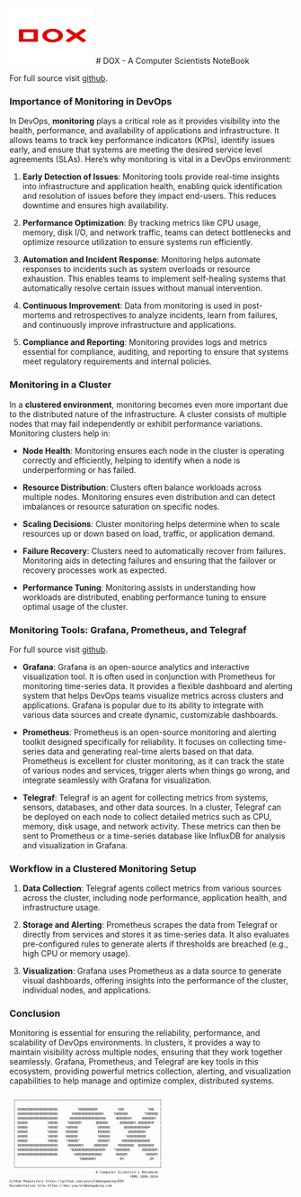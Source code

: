 <img src="dox.png" width="150" height="100" alt="YOMG Lab Documentation">
# DOX - A Computer Scientists NoteBook

For full source visit [github](https://github.com/youroldmangaming/Grafana-Telegraf-Prometheus-Promtail.git).

### Importance of Monitoring in DevOps

In DevOps, **monitoring** plays a critical role as it provides visibility into the health, performance, and availability of applications and infrastructure. It allows teams to track key performance indicators (KPIs), identify issues early, and ensure that systems are meeting the desired service level agreements (SLAs). Here’s why monitoring is vital in a DevOps environment:

1. **Early Detection of Issues**: Monitoring tools provide real-time insights into infrastructure and application health, enabling quick identification and resolution of issues before they impact end-users. This reduces downtime and ensures high availability.
   
2. **Performance Optimization**: By tracking metrics like CPU usage, memory, disk I/O, and network traffic, teams can detect bottlenecks and optimize resource utilization to ensure systems run efficiently.

3. **Automation and Incident Response**: Monitoring helps automate responses to incidents such as system overloads or resource exhaustion. This enables teams to implement self-healing systems that automatically resolve certain issues without manual intervention.

4. **Continuous Improvement**: Data from monitoring is used in post-mortems and retrospectives to analyze incidents, learn from failures, and continuously improve infrastructure and applications.

5. **Compliance and Reporting**: Monitoring provides logs and metrics essential for compliance, auditing, and reporting to ensure that systems meet regulatory requirements and internal policies.

### Monitoring in a Cluster

In a **clustered environment**, monitoring becomes even more important due to the distributed nature of the infrastructure. A cluster consists of multiple nodes that may fail independently or exhibit performance variations. Monitoring clusters help in:

- **Node Health**: Monitoring ensures each node in the cluster is operating correctly and efficiently, helping to identify when a node is underperforming or has failed.
  
- **Resource Distribution**: Clusters often balance workloads across multiple nodes. Monitoring ensures even distribution and can detect imbalances or resource saturation on specific nodes.
  
- **Scaling Decisions**: Cluster monitoring helps determine when to scale resources up or down based on load, traffic, or application demand.
  
- **Failure Recovery**: Clusters need to automatically recover from failures. Monitoring aids in detecting failures and ensuring that the failover or recovery processes work as expected.
  
- **Performance Tuning**: Monitoring assists in understanding how workloads are distributed, enabling performance tuning to ensure optimal usage of the cluster.

### Monitoring Tools: Grafana, Prometheus, and Telegraf
For full source visit [github](https://github.com/youroldmangaming/Grafana-Telegraf-Prometheus-Promtail.git).


- **Grafana**: Grafana is an open-source analytics and interactive visualization tool. It is often used in conjunction with Prometheus for monitoring time-series data. It provides a flexible dashboard and alerting system that helps DevOps teams visualize metrics across clusters and applications. Grafana is popular due to its ability to integrate with various data sources and create dynamic, customizable dashboards.

- **Prometheus**: Prometheus is an open-source monitoring and alerting toolkit designed specifically for reliability. It focuses on collecting time-series data and generating real-time alerts based on that data. Prometheus is excellent for cluster monitoring, as it can track the state of various nodes and services, trigger alerts when things go wrong, and integrate seamlessly with Grafana for visualization.

- **Telegraf**: Telegraf is an agent for collecting metrics from systems, sensors, databases, and other data sources. In a cluster, Telegraf can be deployed on each node to collect detailed metrics such as CPU, memory, disk usage, and network activity. These metrics can then be sent to Prometheus or a time-series database like InfluxDB for analysis and visualization in Grafana.

### Workflow in a Clustered Monitoring Setup

1. **Data Collection**: Telegraf agents collect metrics from various sources across the cluster, including node performance, application health, and infrastructure usage.
   
2. **Storage and Alerting**: Prometheus scrapes the data from Telegraf or directly from services and stores it as time-series data. It also evaluates pre-configured rules to generate alerts if thresholds are breached (e.g., high CPU or memory usage).
   
3. **Visualization**: Grafana uses Prometheus as a data source to generate visual dashboards, offering insights into the performance of the cluster, individual nodes, and applications.

### Conclusion

Monitoring is essential for ensuring the reliability, performance, and scalability of DevOps environments. In clusters, it provides a way to maintain visibility across multiple nodes, ensuring that they work together seamlessly. Grafana, Prometheus, and Telegraf are key tools in this ecosystem, providing powerful metrics collection, alerting, and visualization capabilities to help manage and optimize complex, distributed systems.


<div style="font-size: 50%;">
  <pre><code>
  ┌────────────────────────────────────────────────────────────────────────┐   
  │                                                                        │   
  │ @@@@@@@@@@@@@@@@@@@@          %@@@@@@@@%          %@@            %@@   │   
  │ @@@@@@@@@@@@@@@@@@@@       %@@@@@@@@@@@@@@%     %@@@@@@        *@@@@@@ │   
  │ @@@@@@@@@@@@@@@@@@@@      @@@@@@@@@@@@@@@@@@     @@@@@@@%     @@@@@@%  │   
  │ @@@@@          %@@@@     %@@@@@%       @@@@@@      @@@@@@@% @@@@@@%#   │   
  │ @@@@@          %@@@@    %@@@@@          @@@@@@       @@@@@@@@@@@@#     │   
  │ @@@@@          %@@@@    @@@@@@          #@@@@@         @@@@@@@@%       │   
  │ @@@@@          %@@@@    @@@@@@          %@@@@@        %@@@@@@@@@       │   
  │ @@@@@          %@@@@    *@@@@@*         @@@@@%      #@@@@@@@@@@@@@     │   
  │ @@@@@@@@@@@@@@@@@@@@     @@@@@@@%     @@@@@@@     #@@@@@@@  @@@@@@@@   │   
  │ @@@@@@@@@@@@@@@@@@@@      *@@@@@@@@@@@@@@@@%    *@@@@@@@      @@@@@@@% │   
  │ @@@@@@@@@@@@@@@@@@@@        %@@@@@@@@@@@@@       @@@@@%         @@@@@% │   
  │                                %@@@@@@%            @%             @%   │   
  │                                                                        │   
  └────────────────────────────────────────────────────────────────────────┘
                                           A Computer Scientist's Notebook
                                                            Y0MG 1990-2024
GitHub Repository https://github.com/youroldmangaming/DOX
Documentation Site https://dox.youroldmangaming.com
  </code></pre>
</div>
